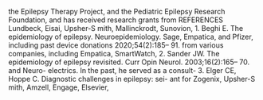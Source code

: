 the Epilepsy Therapy Project, and the Pediatric Epilepsy
Research Foundation, and has received research grants from REFERENCES
Lundbeck, Eisai, Upsher-S mith, Mallinckrodt, Sunovion, 1. Beghi E. The epidemiology of epilepsy. Neuroepidemiology.
Sage, Empatica, and Pfizer, including past device donations 2020;54(2):185– 91.
from various companies, including Empatica, SmartWatch, 2. Sander JW. The epidemiology of epilepsy revisited. Curr Opin
Neurol. 2003;16(2):165– 70. and Neuro- electrics. In the past, he served as a consult-
3. Elger CE, Hoppe C. Diagnostic challenges in epilepsy: sei-
ant for Zogenix, Upsher-S mith, Amzell, Engage, Elsevier,